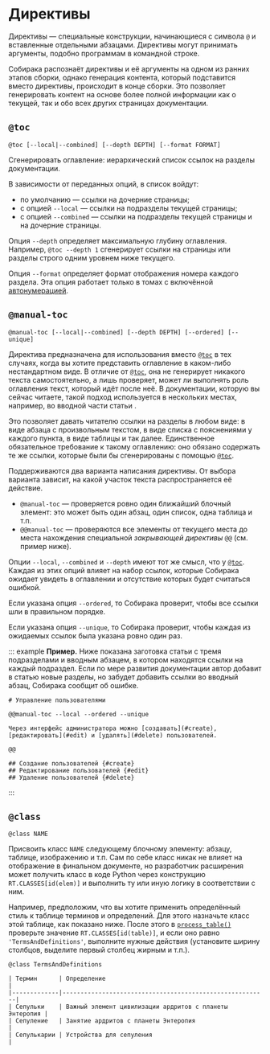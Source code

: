 # Директивы

Директивы — специальные конструкции, начинающиеся с символа `@` и вставленные отдельными абзацами. Директивы могут принимать аргументы, подобно программам в командной строке.

Собирака распознаёт директивы и её аргументы на одном из ранних этапов сборки, однако генерация контента, который подставится вместо директивы, происходит в конце сборки. Это позволяет генерировать контент на основе более полной информации как о текущей, так и обо всех других страницах документации.

## `@toc`

```
@toc [--local|--combined] [--depth DEPTH] [--format FORMAT]
```

Сгенерировать оглавление: иерархический список ссылок на разделы документации.

В зависимости от переданных опций, в список войдут:

- по умолчанию — ссылки на дочерние страницы;
- с опцией `--local` — ссылки на подразделы текущей страницы;
- с опцией `--combined` — ссылки на подразделы текущей страницы и на дочерние страницы.

Опция `--depth` определяет максимальную глубину оглавления. Например, `@toc --depth 1` сгенерирует ссылки на страницы или разделы строго одним уровнем ниже текущего.

Опция `--format` определяет формат отображения номера каждого раздела. Эта опция работает только в томах с включённой [автонумерацией](../11-overview/02-files.md#autonumeration).

## `@manual-toc`

```
@manual-toc [--local|--combined] [--depth DEPTH] [--ordered] [--unique]
```

Директива предназначена для использования вместо [`@toc`](#toc) в тех случаях, когда вы хотите представить оглавление в каком-либо нестандартном виде. В отличие от [`@toc`](#toc), она не генерирует никакого текста самостоятельно, а лишь проверяет, может ли выполнять роль оглавления текст, который идёт после неё. В документации, которую вы сейчас читаете, такой подход используется в нескольких местах, например, во вводной части статьи [](1-links.md).

Это позволяет давать читателю ссылки на разделы в любом виде: в виде абзаца с произвольным текстом, в виде списка с пояснениями у каждого пункта, в виде таблицы и так далее. Единственное обязательное требование к такому оглавлению: оно обязано содержать те же ссылки, которые были бы сгенерированы с помощью [`@toc`](#toc).

Поддерживаются два варианта написания директивы. От выбора варианта зависит, на какой участок текста распространяется её действие.

- `@manual-toc` — проверяется ровно один ближайший блочный элемент: это может быть один абзац, один список, одна таблица и т.п.
- `@@manual-toc` — проверяются все элементы от текущего места до места нахождения специальной _закрывающей директивы_ `@@` (см. пример ниже).

Опции `--local`, `--combined` и `--depth` имеют тот же смысл, что у [`@toc`](#toc). Каждая из этих опций влияет на набор ссылок, которые Собирака ожидает увидеть в оглавлении и отсутствие которых будет считаться ошибкой.

Если указана опция `--ordered`, то Собирака проверит, чтобы все ссылки шли в правильном порядке.

Если указана опция `--unique`, то Собирака проверит, чтобы каждая из ожидаемых ссылок была указана ровно один раз.

::: example
**Пример.** Ниже показана заготовка статьи с тремя подразделами и вводным абзацем, в котором находятся ссылки на каждый подраздел. Если по мере развития документации автор добавит в статью новые разделы, но забудет добавить ссылки во вводный абзац, Собирака сообщит об ошибке.

```
# Управление пользователями

@@manual-toc --local --ordered --unique

Через интерфейс администратора можно [создавать](#create), [редактировать](#edit) и [удалять](#delete) пользователей.

@@

## Создание пользователей {#create}
## Редактирование пользователей {#edit}
## Удаление пользователей {#delete}
```

:::

## `@class`

```
@class NAME
```

Присвоить класс `NAME` следующему блочному элементу: абзацу, таблице, изображению и т.п. Сам по себе класс никак не влияет на отображение в финальном документе, но разработчик расширения может получить класс в коде Python через конструкцию `RT.CLASSES[id(elem)]` и выполнить ту или иную логику в соответствии с ним.

Например, предположим, что вы хотите применить определённый стиль к таблице терминов и определений. Для этого назначьте класс этой таблице, как показано ниже. После этого в [`process_table()`](../99-reference/4-processor-api.md#process) проверьте значение `RT.CLASSES[id(table)]`, и если оно равно `'TermsAndDefinitions'`, выполните нужные действия (установите ширину столбцов, выделите первый столбец жирным и т.п.).

```
@class TermsAndDefinitions

| Термин      | Определение                                             |
|-------------|---------------------------------------------------------|
| Сепульки    | Важный элемент цивилизации ардритов с планеты Энтеропия |
| Сепуление   | Занятие ардритов с планеты Энтеропия                    |
| Сепулькарии | Устройства для сепуления                                |
```